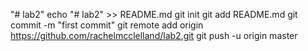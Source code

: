 "# lab2" 
echo "# lab2" >> README.md
git init
git add README.md
git commit -m "first commit"
git remote add origin https://github.com/rachelmcclelland/lab2.git
git push -u origin master